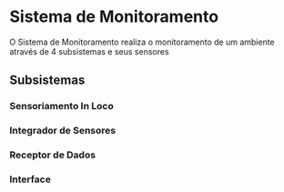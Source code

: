 <h1>Sistema de Monitoramento</h1>

<p>O Sistema de Monitoramento realiza o monitoramento de um ambiente através de 4 subsistemas e seus sensores</p>

<h2>Subsistemas</h2>

<h3>Sensoriamento In Loco</h3>

<h3>Integrador de Sensores</h3>

<h3>Receptor de Dados</h3>

<h3>Interface</h3>

